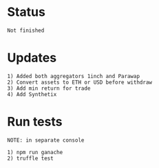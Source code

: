 # Status
```
Not finished
```


# Updates
```
1) Added both aggregators 1inch and Parawap
2) Convert assets to ETH or USD before withdraw
3) Add min return for trade
4) Add Synthetix
```


# Run tests

```
NOTE: in separate console

1) npm run ganache  
2) truffle test
```
